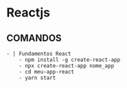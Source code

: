 # Reactjs
## COMANDOS
    - | Fundamentos React
        - npm install -g create-react-app
        - npx create-react-app nome_app
        - cd meu-app-react
        - yarn start
